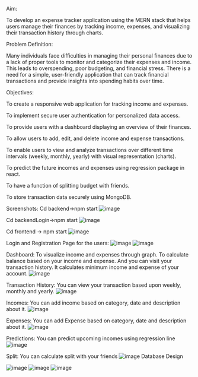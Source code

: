 Aim:

To develop an expense tracker application using the MERN stack that helps users manage their finances by tracking income, expenses, and visualizing their transaction history through charts.

Problem Definition:

Many individuals face difficulties in managing their personal finances due to a lack of proper tools to monitor and categorize their expenses and income. This leads to overspending, poor budgeting, and financial stress. There is a need for a simple, user-friendly application that can track financial transactions and provide insights into spending habits over time.

Objectives:

To create a responsive web application for tracking income and expenses.

To implement secure user authentication for personalized data access.

To provide users with a dashboard displaying an overview of their finances.

To allow users to add, edit, and delete income and expense transactions.

To enable users to view and analyze transactions over different time intervals (weekly, monthly, yearly) with visual representation (charts).

To predict the future incomes and expenses using regression package in react.

To have a function of splitting budget with friends.

To store transaction data securely using MongoDB.

Screenshots:
Cd backend->npm start
 ![image](https://github.com/user-attachments/assets/b663122d-7102-48ab-be8f-d968439794ed)

Cd backendLogin->npm start
 ![image](https://github.com/user-attachments/assets/a7270fdc-28e2-46ac-ac1c-ea94ad9be37f)

Cd frontend -> npm start
 ![image](https://github.com/user-attachments/assets/01102ff2-3001-4ef9-a9ba-93ebe15b85f4)

Login and Registration Page for the users:
 ![image](https://github.com/user-attachments/assets/d232c812-8d6d-4c52-a226-f4d2d3d7591b)
![image](https://github.com/user-attachments/assets/999f5a7c-2b69-4f8b-82d0-0baee80b1b7d)

Dashboard:
To visualize income and expenses through graph. To calculate balance based on your income and expense. And you can visit your transaction history. It calculates minimum income and expense of your account.
![image](https://github.com/user-attachments/assets/ce4d2a00-d5b0-4384-a1f7-f20fbde697de)
 
Transaction History:
You can view your transaction based upon weekly, monthly and yearly.
 ![image](https://github.com/user-attachments/assets/87d08c31-2fb4-4ade-b6c3-259ce8daa54a)

Incomes:
You can add income based on category, date and description about it.
 ![image](https://github.com/user-attachments/assets/0d81e996-566f-4b4a-8e6f-5485682cece9)

Expenses:
You can add Expense based on category, date and description about it.
 ![image](https://github.com/user-attachments/assets/fc40d893-a99c-4dca-a495-d1c1406bd85e)

Predictions:
You can predict upcoming incomes using regression line
 ![image](https://github.com/user-attachments/assets/f4a7769f-3707-49d7-950e-0b106630eeb7)

Split:
You can calculate split with your friends
 ![image](https://github.com/user-attachments/assets/d25cc02f-f11b-424f-a2a2-efc2ee98a3ae)
Database Design

![image](https://github.com/user-attachments/assets/c8cbd99c-6846-4aa5-9e97-64f375664dca)
![image](https://github.com/user-attachments/assets/bbab144a-eca8-48ee-9265-b9ad35739a28)
![image](https://github.com/user-attachments/assets/2d67dba4-ecd7-4597-8722-b33e8a3865f9)

 

